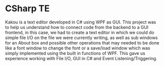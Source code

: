 # CSharp TE

Kakou is a text editor developed in C# using WPF as GUI. This project was to help us understand how to connect code from the backend to a GUI frontend, in this case, we had to create a text editor in which we could do simple file I/O on the file we were currently writing, as well as sub windows for an About box and possible other operations that may needed to be done like a font window to change the font or a save/load window which was simply implemented using the built in functions of WPF. This gave us experience working with File I/O, GUI in C# and Event Listening/Triggering. 